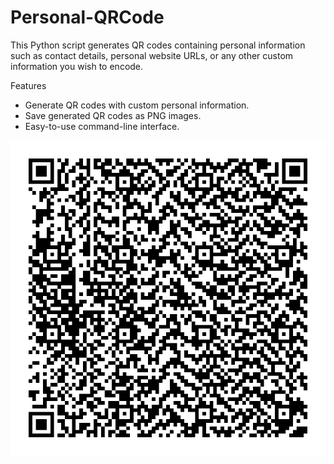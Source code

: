 # Personal-QRCode
This Python script generates QR codes containing personal information such as contact details, personal website URLs, or any other custom information you wish to encode.

Features
* Generate QR codes with custom personal information.
* Save generated QR codes as PNG images.
* Easy-to-use command-line interface.

![Alt Text](My_QR.png)
